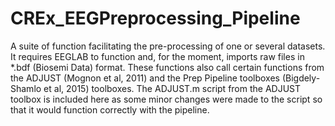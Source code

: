 # CREx_EEGPreprocessing_Pipeline
A suite of function facilitating the pre-processing of one or several datasets. It requires EEGLAB to function and, for the moment, imports raw files in *.bdf (Biosemi Data) format. These functions also call certain functions from the ADJUST (Mognon et al, 2011) and the Prep Pipeline toolboxes (Bigdely-Shamlo et al, 2015) toolboxes. The ADJUST.m script from the ADJUST toolbox is included here as some minor changes were made to the script so that it would function correctly with the pipeline. 
